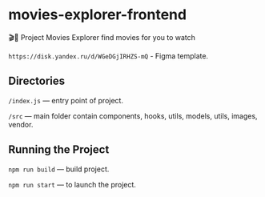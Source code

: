 # movies-explorer-frontend

🎬🔎 Project Movies Explorer find movies for you to watch

`https://disk.yandex.ru/d/WGeDGjIRHZS-mQ` - Figma template.

## Directories

`/index.js` — entry point of project.

`/src` — main folder contain components, hooks, utils, models, utils, images, vendor.

## Running the Project

`npm run build` — build project.

`npm run start` — to launch the project.
